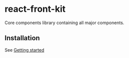 # react-front-kit

Core components library containing all major components.

## Installation

See [Getting started](/docs/guide/getting-started#smilereact-front-kit)
